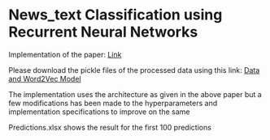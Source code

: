 # News_text Classification using Recurrent Neural Networks

Implementation of the paper: [Link](https://arxiv.org/abs/1909.13077)

Please download the pickle files of the processed data using this link: [Data and Word2Vec Model](https://drive.google.com/drive/folders/1esbt0Z3nCl-Tu6Cp9JMIY-6-eH85v4PR?usp=sharing)

The implementation uses the architecture as given in the above paper but a few modifications has been made to the hyperparameters and implementation specifications to improve on the same

Predictions.xlsx shows the result for the first 100 predictions
